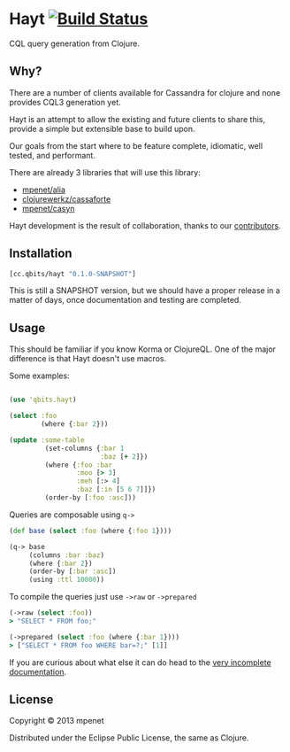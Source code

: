 # Hayt [![Build Status](https://secure.travis-ci.org/mpenet/hayt.png?branch=master)](http://travis-ci.org/mpenet/hayt)

CQL query generation from Clojure.

## Why?

There are a number of clients available for Cassandra for clojure and
none provides CQL3 generation yet.

Hayt is an attempt to allow the existing and future clients to share
this, provide a simple but extensible base to build upon.

Our goals from the start where to be feature complete, idiomatic, well
tested, and performant.

There are already 3 libraries that will use this library:

* [mpenet/alia](https://github.com/mpenet/alia)
* [clojurewerkz/cassaforte](https://github.com/clojurewerkz/cassaforte)
* [mpenet/casyn](https://github.com/mpenet/casyn)

Hayt development is the result of collaboration, thanks to our [contributors](https://github.com/mpenet/hayt/contributors).

## Installation

```clojure
[cc.qbits/hayt "0.1.0-SNAPSHOT"]
```

This is still a SNAPSHOT version, but we should have a proper release
in a matter of days, once documentation and testing are completed.

## Usage

This should be familiar if you know Korma or ClojureQL.
One of the major difference is that Hayt doesn't use macros.

Some examples:

```clojure

(use 'qbits.hayt)

(select :foo
        (where {:bar 2}))

(update :some-table
         (set-columns {:bar 1
                       :baz [+ 2]})
         (where {:foo :bar
                 :moo [> 3]
                 :meh [:> 4]
                 :baz [:in [5 6 7]]})
         (order-by [:foo :asc]))
```

Queries are composable using `q->`

```clojure
(def base (select :foo (where {:foo 1})))

(q-> base
     (columns :bar :baz)
     (where {:bar 2})
     (order-by [:bar :asc])
     (using :ttl 10000))

```

To compile the queries just use `->raw` or `->prepared`

```clojure
(->raw (select :foo))
> "SELECT * FROM foo;"

(->prepared (select :foo (where {:bar 1})))
> ["SELECT * FROM foo WHERE bar=?;" [1]]

```

If you are curious about what else it can do head to the [very
incomplete documentation](http://mpenet.github.com/hayt/qbits.hayt.html).


## License

Copyright © 2013 mpenet

Distributed under the Eclipse Public License, the same as Clojure.
